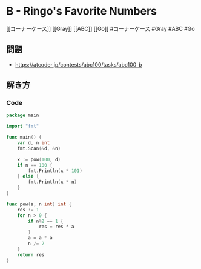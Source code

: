 # B - Ringo's Favorite Numbers
[[コーナーケース]] [[Gray]] [[ABC]] [[Go]]
#コーナーケース #Gray #ABC #Go 

## 問題
- https://atcoder.jp/contests/abc100/tasks/abc100_b

## 解き方
### Code
```go
package main

import "fmt"

func main() {
	var d, n int
	fmt.Scan(&d, &n)

	x := pow(100, d)
	if n == 100 {
		fmt.Println(x * 101)
	} else {
		fmt.Println(x * n)
	}
}

func pow(a, n int) int {
	res := 1
	for n > 0 {
		if n%2 == 1 {
			res = res * a
		}
		a = a * a
		n /= 2
	}
	return res
}
```